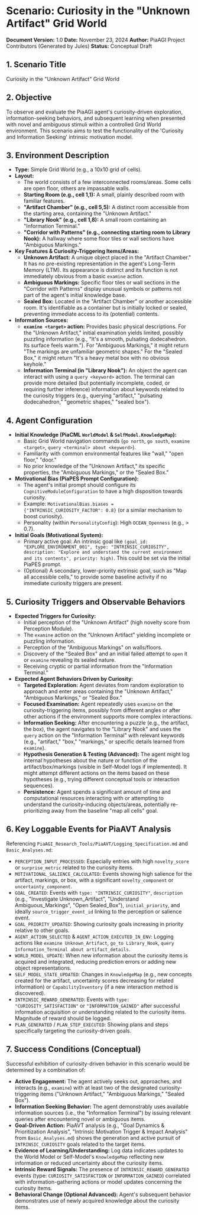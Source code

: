 <!-- PiaAGI Scenario Document -->
# Scenario: Curiosity in the "Unknown Artifact" Grid World

**Document Version:** 1.0
**Date:** November 23, 2024
**Author:** PiaAGI Project Contributors (Generated by Jules)
**Status:** Conceptual Draft

## 1. Scenario Title

Curiosity in the "Unknown Artifact" Grid World

## 2. Objective

To observe and evaluate the PiaAGI agent's curiosity-driven exploration, information-seeking behaviors, and subsequent learning when presented with novel and ambiguous stimuli within a controlled Grid World environment. This scenario aims to test the functionality of the 'Curiosity and Information Seeking' intrinsic motivation model.

## 3. Environment Description

*   **Type:** Simple Grid World (e.g., a 10x10 grid of cells).
*   **Layout:**
    *   The world consists of a few interconnected rooms/areas. Some cells are open floor, others are impassable walls.
    *   **Starting Room (e.g., cell 1,1):** A small, plainly described room with familiar features.
    *   **"Artifact Chamber" (e.g., cell 5,5):** A distinct room accessible from the starting area, containing the "Unknown Artifact."
    *   **"Library Nook" (e.g., cell 1,8):** A small room containing an "Information Terminal."
    *   **"Corridor with Patterns" (e.g., connecting starting room to Library Nook):** A hallway where some floor tiles or wall sections have "Ambiguous Markings."
*   **Key Features & Curiosity-Triggering Items/Areas:**
    *   **Unknown Artifact:** A unique object placed in the "Artifact Chamber." It has no pre-existing representation in the agent's Long-Term Memory (LTM). Its appearance is distinct and its function is not immediately obvious from a basic `examine` action.
    *   **Ambiguous Markings:** Specific floor tiles or wall sections in the "Corridor with Patterns" display unusual symbols or patterns not part of the agent's initial knowledge base.
    *   **Sealed Box:** Located in the "Artifact Chamber" or another accessible room. It's identifiable as a container but is initially locked or sealed, preventing immediate access to its (potential) contents.
*   **Information Sources:**
    *   **`examine <target>` action:** Provides basic physical descriptions. For the "Unknown Artifact," initial examination yields limited, possibly puzzling information (e.g., "It's a smooth, pulsating dodecahedron. Its surface feels warm."). For "Ambiguous Markings," it might return "The markings are unfamiliar geometric shapes." For the "Sealed Box," it might return "It's a heavy metal box with no obvious keyhole."
    *   **Information Terminal (in "Library Nook"):** An object the agent can interact with using a `query <keyword>` action. The terminal can provide more detailed (but potentially incomplete, coded, or requiring further inference) information about keywords related to the curiosity triggers (e.g., querying "artifact," "pulsating dodecahedron," "geometric shapes," "sealed box").

## 4. Agent Configuration

*   **Initial Knowledge (PiaCML `WorldModel` & `SelfModel.KnowledgeMap`):**
    *   Basic Grid World navigation commands (`go north`, `go south`, `examine <target>`, `query <terminal> about <keyword>`).
    *   Familiarity with common environmental features like "wall," "open floor," "door."
    *   No prior knowledge of the "Unknown Artifact," its specific properties, the "Ambiguous Markings," or the "Sealed Box."
*   **Motivational Bias (PiaPES Prompt Configuration):**
    *   The agent's initial prompt should configure its `CognitiveModuleConfiguration` to have a high disposition towards curiosity.
    *   Example: `MotivationalBias.biases = {"INTRINSIC_CURIOSITY_FACTOR": 0.8}` (or a similar mechanism to boost curiosity).
    *   Personality (within `PersonalityConfig`): High `OCEAN_Openness` (e.g., > 0.7).
*   **Initial Goals (Motivational System):**
    *   Primary active goal: An intrinsic goal like `(goal_id: "EXPLORE_ENVIRONMENT_001", type: "INTRINSIC_CURIOSITY", description: "Explore and understand the current environment and its contents", priority: high)`. This could be set via the initial PiaPES prompt.
    *   (Optional) A secondary, lower-priority extrinsic goal, such as "Map all accessible cells," to provide some baseline activity if no immediate curiosity triggers are present.

## 5. Curiosity Triggers and Observable Behaviors

*   **Expected Triggers for Curiosity:**
    *   Initial perception of the "Unknown Artifact" (high novelty score from Perception Module).
    *   The `examine` action on the "Unknown Artifact" yielding incomplete or puzzling information.
    *   Perception of the "Ambiguous Markings" on walls/floors.
    *   Discovery of the "Sealed Box" and an initial failed attempt to `open` it or `examine` revealing its sealed nature.
    *   Receiving cryptic or partial information from the "Information Terminal."
*   **Expected Agent Behaviors Driven by Curiosity:**
    *   **Targeted Exploration:** Agent deviates from random exploration to approach and enter areas containing the "Unknown Artifact," "Ambiguous Markings," or "Sealed Box."
    *   **Focused Examination:** Agent repeatedly uses `examine` on the curiosity-triggering items, possibly from different angles or after other actions if the environment supports more complex interactions.
    *   **Information Seeking:** After encountering a puzzle (e.g., the artifact, the box), the agent navigates to the "Library Nook" and uses the `query` action on the "Information Terminal" with relevant keywords (e.g., "artifact," "box," "markings," or specific details learned from `examine`).
    *   **Hypothesis Generation & Testing (Advanced):** The agent might log internal hypotheses about the nature or function of the artifact/box/markings (visible in Self-Model logs if implemented). It might attempt different actions on the items based on these hypotheses (e.g., trying different conceptual tools or interaction sequences).
    *   **Persistence:** Agent spends a significant amount of time and computational resources interacting with or attempting to understand the curiosity-inducing objects/areas, potentially re-prioritizing away from the baseline "map all cells" goal.

## 6. Key Loggable Events for PiaAVT Analysis

Referencing `PiaAGI_Research_Tools/PiaAVT/Logging_Specification.md` and `Basic_Analyses.md`:
*   `PERCEPTION_INPUT_PROCESSED`: Especially entries with high `novelty_score` or `surprise_metric` related to the curiosity items.
*   `MOTIVATIONAL_SALIENCE_CALCULATED`: Events showing high salience for the artifact, markings, or box, with a significant `novelty_component` or `uncertainty_component`.
*   `GOAL_CREATED`: Events with `type: "INTRINSIC_CURIOSITY"`, `description` (e.g., "Investigate Unknown_Artifact", "Understand Ambiguous_Markings", "Open Sealed_Box"), `initial_priority`, and ideally `source_trigger_event_id` linking to the perception or salience event.
*   `GOAL_PRIORITY_UPDATED`: Showing curiosity goals increasing in priority relative to other goals.
*   `AGENT_ACTION_SELECTED` & `AGENT_ACTION_EXECUTED_IN_ENV`: Logging actions like `examine Unknown_Artifact`, `go_to Library_Nook`, `query Information_Terminal about artifact_details`.
*   `WORLD_MODEL_UPDATE`: When new information about the curiosity items is acquired and integrated, reducing prediction errors or adding new object representations.
*   `SELF_MODEL_STATE_UPDATED`: Changes in `KnowledgeMap` (e.g., new concepts created for the artifact, uncertainty scores decreasing for related information) or `CapabilityInventory` (if a new interaction method is discovered).
*   `INTRINSIC_REWARD_GENERATED`: Events with `type: "CURIOSITY_SATISFACTION"` or `"INFORMATION_GAINED"` after successful information acquisition or understanding related to the curiosity items. Magnitude of reward should be logged.
*   `PLAN_GENERATED` / `PLAN_STEP_EXECUTED`: Showing plans and steps specifically targeting the curiosity-driven goals.

## 7. Success Conditions (Conceptual)

Successful exhibition of curiosity-driven behavior in this scenario would be determined by a combination of:
*   **Active Engagement:** The agent actively seeks out, approaches, and interacts (e.g., `examine`) with at least two of the designated curiosity-triggering items ("Unknown Artifact," "Ambiguous Markings," "Sealed Box").
*   **Information Seeking Behavior:** The agent demonstrably uses available information sources (i.e., the "Information Terminal") by issuing relevant queries after encountering novel or ambiguous items.
*   **Goal-Driven Action:** PiaAVT analysis (e.g., "Goal Dynamics & Prioritization Analysis", "Intrinsic Motivation Trigger & Impact Analysis" from `Basic_Analyses.md`) shows the generation and active pursuit of `INTRINSIC_CURIOSITY` goals related to the target items.
*   **Evidence of Learning/Understanding:** Log data indicates updates to the World Model or Self-Model's `KnowledgeMap` reflecting new information or reduced uncertainty about the curiosity items.
*   **Intrinsic Reward Signals:** The presence of `INTRINSIC_REWARD_GENERATED` events (type: `CURIOSITY_SATISFACTION` or `INFORMATION_GAINED`) correlated with information-gathering actions or model updates concerning the curiosity items.
*   **Behavioral Change (Optional Advanced):** Agent's subsequent behavior demonstrates use of newly acquired knowledge about the curiosity items.
